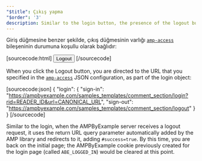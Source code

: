 ```yaml
---
"$title": Çıkış yapma
"$order": '3'
description: Similar to the login button, the presence of the logout button is conditionally dependent on the state of the amp-access component ...
---
```


Giriş düğmesine benzer şekilde, çıkış düğmesinin varlığı [`amp-access`](../../../../documentation/components/reference/amp-access.md) bileşeninin durumuna koşullu olarak bağlıdır:

[sourcecode:html]
<button amp-access="loggedIn" amp-access-hide tabindex="0" on="tap:amp-access.login-sign-out" class="button-primary comment-button">Logout</button>
[/sourcecode]

When you click the Logout button, you are directed to the URL that you specified in the [`amp-access`](../../../../documentation/components/reference/amp-access.md) JSON configuration, as part of the login object:

[sourcecode:json]
{
"login": {
  "sign-in": "https://ampbyexample.com/samples_templates/comment_section/login?rid=READER_ID&url=CANONICAL_URL",
  "sign-out": "https://ampbyexample.com/samples_templates/comment_section/logout"
  }
}
[/sourcecode]

Similar to the login, when the AMPByExample server receives a logout request, it uses the return URL query parameter automatically added by the AMP library and redirects to it, adding `#success=true`. By this time, you are back on the initial page; the AMPByExample cookie previously created for the login page (called `ABE_LOGGED_IN`) would be cleared at this point.
